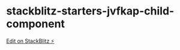 # stackblitz-starters-jvfkap-child-component

[Edit on StackBlitz ⚡️](https://stackblitz.com/edit/stackblitz-starters-jvfkap)
